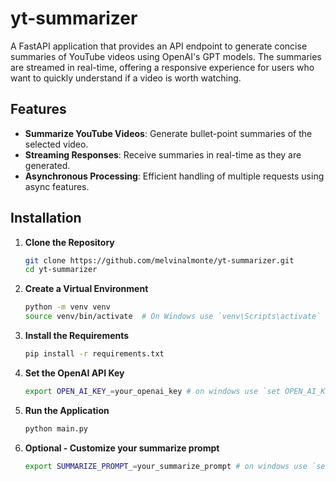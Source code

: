 # yt-summarizer

A FastAPI application that provides an API endpoint to generate concise summaries of YouTube videos using OpenAI's GPT models. The summaries are streamed in real-time, offering a responsive experience for users who want to quickly understand if a video is worth watching.

## Features

- **Summarize YouTube Videos**: Generate bullet-point summaries of the selected video.
- **Streaming Responses**: Receive summaries in real-time as they are generated.
- **Asynchronous Processing**: Efficient handling of multiple requests using async features.

## Installation

1. **Clone the Repository**

   ```bash
   git clone https://github.com/melvinalmonte/yt-summarizer.git
   cd yt-summarizer
    ```
2. **Create a Virtual Environment**

    ```bash
    python -m venv venv
    source venv/bin/activate  # On Windows use `venv\Scripts\activate`
    ```
3. **Install the Requirements**

    ```bash
    pip install -r requirements.txt
    ```
4. **Set the OpenAI API Key**

    ```bash
    export OPEN_AI_KEY_=your_openai_key # on windows use `set OPEN_AI_KEY_=your_openai_key`
    ```
5. **Run the Application**

    ```bash
    python main.py
    ```
6. **Optional - Customize your summarize prompt**

    ```bash
    export SUMMARIZE_PROMPT_=your_summarize_prompt # on windows use `set SUMMARIZE_PROMPT_=your_summarize_prompt`
    ```